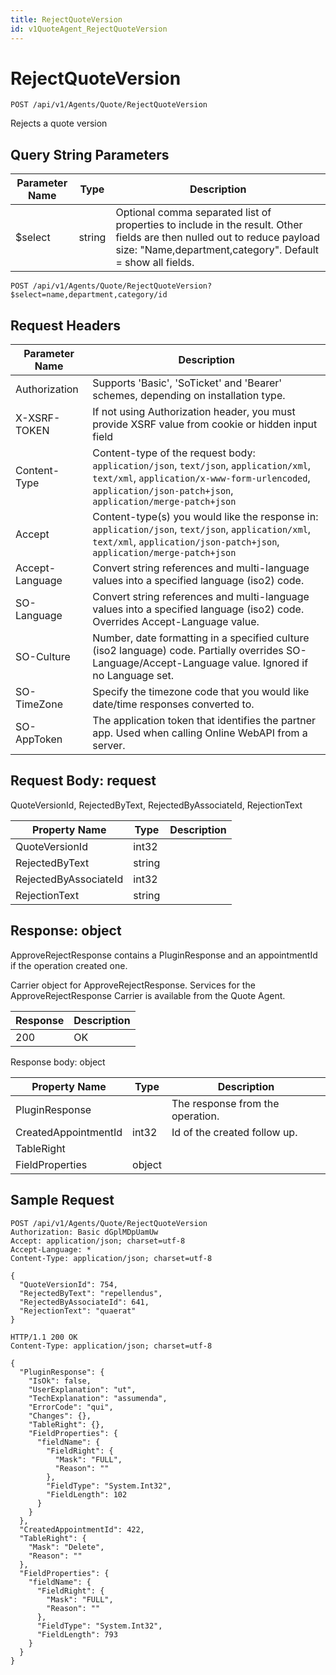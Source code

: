 ```yaml
---
title: RejectQuoteVersion
id: v1QuoteAgent_RejectQuoteVersion
---
```


# RejectQuoteVersion

```http
POST /api/v1/Agents/Quote/RejectQuoteVersion
```

Rejects a quote version







## Query String Parameters

| Parameter Name | Type |  Description |
|----------------|------|--------------|
| $select | string |  Optional comma separated list of properties to include in the result. Other fields are then nulled out to reduce payload size: "Name,department,category". Default = show all fields. |

```http
POST /api/v1/Agents/Quote/RejectQuoteVersion?$select=name,department,category/id
```


## Request Headers

| Parameter Name | Description |
|----------------|-------------|
| Authorization  | Supports 'Basic', 'SoTicket' and 'Bearer' schemes, depending on installation type. |
| X-XSRF-TOKEN   | If not using Authorization header, you must provide XSRF value from cookie or hidden input field |
| Content-Type | Content-type of the request body: `application/json`, `text/json`, `application/xml`, `text/xml`, `application/x-www-form-urlencoded`, `application/json-patch+json`, `application/merge-patch+json` |
| Accept         | Content-type(s) you would like the response in: `application/json`, `text/json`, `application/xml`, `text/xml`, `application/json-patch+json`, `application/merge-patch+json` |
| Accept-Language | Convert string references and multi-language values into a specified language (iso2) code. |
| SO-Language | Convert string references and multi-language values into a specified language (iso2) code. Overrides Accept-Language value. |
| SO-Culture | Number, date formatting in a specified culture (iso2 language) code. Partially overrides SO-Language/Accept-Language value. Ignored if no Language set. |
| SO-TimeZone | Specify the timezone code that you would like date/time responses converted to. |
| SO-AppToken | The application token that identifies the partner app. Used when calling Online WebAPI from a server. |

## Request Body: request  

QuoteVersionId, RejectedByText, RejectedByAssociateId, RejectionText 

| Property Name | Type |  Description |
|----------------|------|--------------|
| QuoteVersionId | int32 |  |
| RejectedByText | string |  |
| RejectedByAssociateId | int32 |  |
| RejectionText | string |  |


## Response: object

ApproveRejectResponse contains a PluginResponse and an appointmentId if the operation created one.



Carrier object for ApproveRejectResponse.
Services for the ApproveRejectResponse Carrier is available from the <see cref="T:SuperOffice.CRM.Services.IQuoteAgent">Quote Agent</see>.

| Response | Description |
|----------------|-------------|
| 200 | OK |

Response body: object

| Property Name | Type |  Description |
|----------------|------|--------------|
| PluginResponse |  | The response from the operation. |
| CreatedAppointmentId | int32 | Id of the created follow up. |
| TableRight |  |  |
| FieldProperties | object |  |

## Sample Request

```http!
POST /api/v1/Agents/Quote/RejectQuoteVersion
Authorization: Basic dGplMDpUamUw
Accept: application/json; charset=utf-8
Accept-Language: *
Content-Type: application/json; charset=utf-8

{
  "QuoteVersionId": 754,
  "RejectedByText": "repellendus",
  "RejectedByAssociateId": 641,
  "RejectionText": "quaerat"
}
```

```http_
HTTP/1.1 200 OK
Content-Type: application/json; charset=utf-8

{
  "PluginResponse": {
    "IsOk": false,
    "UserExplanation": "ut",
    "TechExplanation": "assumenda",
    "ErrorCode": "qui",
    "Changes": {},
    "TableRight": {},
    "FieldProperties": {
      "fieldName": {
        "FieldRight": {
          "Mask": "FULL",
          "Reason": ""
        },
        "FieldType": "System.Int32",
        "FieldLength": 102
      }
    }
  },
  "CreatedAppointmentId": 422,
  "TableRight": {
    "Mask": "Delete",
    "Reason": ""
  },
  "FieldProperties": {
    "fieldName": {
      "FieldRight": {
        "Mask": "FULL",
        "Reason": ""
      },
      "FieldType": "System.Int32",
      "FieldLength": 793
    }
  }
}
```